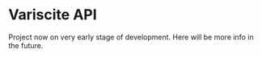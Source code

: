 # Variscite API

Project now on very early stage of development.
Here will be more info in the future.
